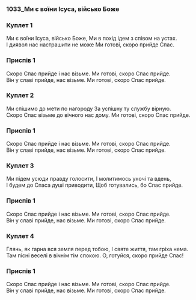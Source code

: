 ### 1033_Ми є воїни Ісуса, військо Боже
### Куплет 1
Ми є воїни Ісуса, військо Боже, Ми в похід ідем з співом на устах. <br/>І диявол нас настрашити не може Ми готові, скоро прийде Спас.
### Приспів 1
Скоро Спас прийде і нас візьме. Ми готові, скоро Спас прийде. <br/>Він у славі прийде, нас візьме. Ми готові, скоро Спас прийде.
### Куплет 2
Ми спішимо до мети по нагороду За успішну ту службу вірную. <br/>Скоро Спас візьме до вічного нас дому. Ми готові, скоро Спас прийде.
### Приспів 1
Скоро Спас прийде і нас візьме. Ми готові, скоро Спас прийде. <br/>Він у славі прийде, нас візьме. Ми готові, скоро Спас прийде.
### Куплет 3
Ми підем усюди правду голосити, І молитимось уночі та вдень, <br/>І будем до Спаса душі приводити, Щоб готувались, бо Спас прийде.
### Приспів 1
Скоро Спас прийде і нас візьме. Ми готові, скоро Спас прийде. <br/>Він у славі прийде, нас візьме. Ми готові, скоро Спас прийде.
### Куплет 4
Глянь, як гарна вся земля перед тобою, І святе життя, там гріха нема. <br/>Там пісні веселі в вічнім тім спокою. О, готуйся, скоро прийде Спас!
### Приспів 1
Скоро Спас прийде і нас візьме. Ми готові, скоро Спас прийде. <br/>Він у славі прийде, нас візьме. Ми готові, скоро Спас прийде.
